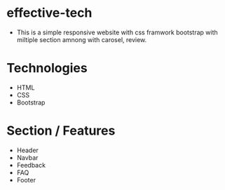 # effective-tech
* This is a simple responsive website with css framwork bootstrap with miltiple section amnong with carosel, review.

# Technologies
* HTML
* CSS
* Bootstrap

# Section / Features
* Header
* Navbar
* Feedback
* FAQ
* Footer